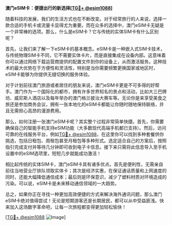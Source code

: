 **澳门eSIM卡：便捷出行的新选择[[TG💪+ @esim1088](https://t.me/s/esim1088)]**

随着科技的发展，我们的生活方式也在不断改变。对于经常旅行的人来说，选择一款合适的手机卡或流量卡显得尤为重要。而在众多的选择中，澳门eSIM卡无疑是一个非常棒的选项。那么，什么是eSIM卡？它与传统的实体SIM卡有什么区别呢？

首先，让我们来了解一下eSIM卡的基本概念。eSIM卡是一种嵌入式SIM卡技术，与传统物理SIM卡不同，它不需要实体卡片，而是直接集成在设备内部。这意味着你可以通过网络下载运营商提供的配置文件到你的设备上，从而激活服务。这种技术的最大优势在于方便性和灵活性，特别是当你需要频繁更换国家或地区时，eSIM卡能够为你提供无缝切换的服务体验。

对于计划前往澳门旅游或者居住的朋友来说，澳门eSIM卡更是不可多得的好帮手。澳门作为一个国际化的都市，拥有许多世界知名的景点和活动，比如大三巴牌坊、威尼斯人酒店以及每年举办的澳门格兰披治大赛车等。无论你是来享受美食之旅还是参加商务会议，拥有一张本地化的eSIM卡都能让你随时随地保持联络，并且无需担心高昂的漫游费用。

那么，如何注册一张澳门eSIM卡呢？其实整个过程非常简单快捷。首先，你需要确保自己的智能手机支持eSIM功能（大多数现代高端手机都已支持）。然后，访问可靠的在线服务平台，例如[TG💪+ @esim1088](https://t.me/s/esim1088)，在这里你可以找到多种套餐供你挑选，包括日租包、周租包甚至月租包等多种形式。选定适合自己的方案后，按照指引完成支付并等待几分钟即可收到电子卡信息。接下来只需将此信息导入至手机设置中的eSIM选项里，短短几步就能成功激活！

相比起传统的实体SIM卡，澳门eSIM卡具有诸多优点。首先是便利性，无需亲自前往当地营业厅排队领取实体卡；其次是经济实惠，在保证通话质量和上网速度的同时，还能大幅降低通信成本；最后则是环保意识，减少了塑料材质对环境造成的污染。可以说，eSIM卡是未来移动通信领域的一大趋势。

总之，如果你正在寻找一种更加高效便捷的方式来解决海外通讯问题，那么澳门eSIM卡绝对值得尝试！无论是短期游客还是长期居民，都可以从中受益匪浅。快来加入这场数字革命吧，让每一次旅程都变得更加轻松愉快！

[[TG💪+ @esim1088](https://t.me/s/esim1088) ![Image](https://i.postimg.cc/4NQfJmqS/Snipaste-2025-05-13-00-14-12.png)]